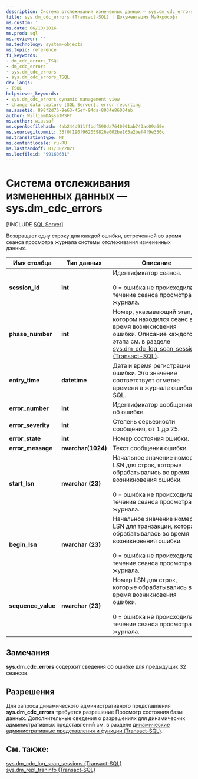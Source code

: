 ```yaml
---
description: Система отслеживания измененных данных — sys.dm_cdc_errors
title: sys.dm_cdc_errors (Transact-SQL) | Документация Майкрософт
ms.custom: ''
ms.date: 06/10/2016
ms.prod: sql
ms.reviewer: ''
ms.technology: system-objects
ms.topic: reference
f1_keywords:
- dm_cdc_errors_TSQL
- dm_cdc_errors
- sys.dm_cdc_errors
- sys.dm_cdc_errors_TSQL
dev_langs:
- TSQL
helpviewer_keywords:
- sys.dm_cdc_errors dynamic management view
- change data capture [SQL Server], error reporting
ms.assetid: 898f2d76-9e63-45ef-94da-8034e86004ab
author: WilliamDAssafMSFT
ms.author: wiassaf
ms.openlocfilehash: 4ab244d911ffbdf590da7640001ab743ac09a60e
ms.sourcegitcommit: 33f0f190f962059826e002be165a2bef4f9e350c
ms.translationtype: MT
ms.contentlocale: ru-RU
ms.lasthandoff: 01/30/2021
ms.locfileid: "99160631"
---
```

# <a name="change-data-capture---sysdm_cdc_errors"></a>Система отслеживания измененных данных — sys.dm_cdc_errors
[!INCLUDE [SQL Server](../../includes/applies-to-version/sqlserver.md)]

  Возвращает одну строку для каждой ошибки, встреченной во время сеанса просмотра журнала системы отслеживания измененных данных.  
 
 
|Имя столбца|Тип данных|Описание|  
|-----------------|---------------|-----------------|  
|**session_id**|**int**|Идентификатор сеанса.<br /><br /> 0 = ошибка не происходила в течение сеанса просмотра журнала.|  
|**phase_number**|**int**|Номер, указывающий этап, в котором находился сеанс во время возникновения ошибки. Описание каждого этапа см. в разделе [sys.dm_cdc_log_scan_sessions &#40;Transact-SQL&#41;](../../relational-databases/system-dynamic-management-views/change-data-capture-sys-dm-cdc-log-scan-sessions.md).|  
|**entry_time**|**datetime**|Дата и время регистрации ошибки. Это значение соответствует отметке времени в журнале ошибок SQL.|  
|**error_number**|**int**|Идентификатор сообщения об ошибке.|  
|**error_severity**|**int**|Степень серьезности сообщения, от 1 до 25.|  
|**error_state**|**int**|Номер состояния ошибки.|  
|**error_message**|**nvarchar(1024)**|Текст сообщения ошибки.|  
|**start_lsn**|**nvarchar (23)**|Начальное значение номера LSN для строк, которые обрабатывались во время возникновения ошибки.<br /><br /> 0 = ошибка не происходила в течение сеанса просмотра журнала.|  
|**begin_lsn**|**nvarchar (23)**|Начальное значение номера LSN для транзакции, которая обрабатывалась во время возникновения ошибки.<br /><br /> 0 = ошибка не происходила в течение сеанса просмотра журнала.|  
|**sequence_value**|**nvarchar (23)**|Номер LSN для строк, которые обрабатывались во время возникновения ошибки.<br /><br /> 0 = ошибка не происходила в течение сеанса просмотра журнала.|  
  
## <a name="remarks"></a>Замечания  
 **sys.dm_cdc_errors** содержит сведения об ошибке для предыдущих 32 сеансов.  
  
## <a name="permissions"></a>Разрешения  
 Для запроса динамического административного представления **sys.dm_cdc_errors** требуется разрешение Просмотр состояния базы данных. Дополнительные сведения о разрешениях для динамических административных представлений см. в разделе [динамические административные представления и функции &#40;Transact-SQL&#41;](~/relational-databases/system-dynamic-management-views/system-dynamic-management-views.md).  
  
## <a name="see-also"></a>См. также:  
 [sys.dm_cdc_log_scan_sessions &#40;Transact-SQL&#41;](../../relational-databases/system-dynamic-management-views/change-data-capture-sys-dm-cdc-log-scan-sessions.md)   
 [sys.dm_repl_traninfo &#40;Transact-SQL&#41;](../../relational-databases/system-dynamic-management-views/sys-dm-repl-traninfo-transact-sql.md)  
  
  

